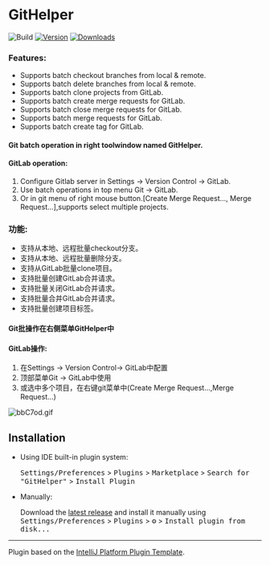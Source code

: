 # GitHelper

![Build](https://github.com/Lv-lifeng/GitHelper/workflows/Build/badge.svg)
[![Version](https://img.shields.io/jetbrains/plugin/v/PLUGIN_ID.svg)](https://plugins.jetbrains.com/plugin/18328)
[![Downloads](https://img.shields.io/jetbrains/plugin/d/PLUGIN_ID.svg)](https://plugins.jetbrains.com/plugin/18328)

<!-- Plugin description -->
### Features:

- Supports batch checkout branches from local & remote.
- Supports batch delete branches from local & remote.
- Supports batch clone projects from GitLab.
- Supports batch create merge requests for GitLab.
- Supports batch close merge requests for GitLab.
- Supports batch merge requests for GitLab.
- Supports batch create tag for GitLab.

#### Git batch operation in right toolwindow named GitHelper.
#### GitLab operation:
1. Configure Gitlab server in Settings -> Version Control -> GitLab.
2. Use batch operations in top menu Git -> GitLab.
3. Or in git menu of right mouse button.[Create Merge Request..., Merge Request...],supports select multiple projects.



### 功能:

- 支持从本地、远程批量checkout分支。
- 支持从本地、远程批量删除分支。
- 支持从GitLab批量clone项目。
- 支持批量创建GitLab合并请求。
- 支持批量关闭GitLab合并请求。
- 支持批量合并GitLab合并请求。
- 支持批量创建项目标签。

#### Git批操作在右侧菜单GitHelper中
#### GitLab操作:

1. 在Settings -> Version Control-> GitLab中配置
2. 顶部菜单Git -> GitLab中使用
3. 或选中多个项目，在右键git菜单中(Create Merge Request...,Merge Request...)

![bbC7od.gif](https://s1.ax1x.com/2022/03/13/bbC7od.gif)
<!-- Plugin description end -->

## Installation

- Using IDE built-in plugin system:
  
  <kbd>Settings/Preferences</kbd> > <kbd>Plugins</kbd> > <kbd>Marketplace</kbd> > <kbd>Search for "GitHelper"</kbd> >
  <kbd>Install Plugin</kbd>
  
- Manually:

  Download the [latest release](https://github.com/Lv-lifeng/GitHelper/releases/latest) and install it manually using
  <kbd>Settings/Preferences</kbd> > <kbd>Plugins</kbd> > <kbd>⚙️</kbd> > <kbd>Install plugin from disk...</kbd>


---
Plugin based on the [IntelliJ Platform Plugin Template][template].

[template]: https://github.com/JetBrains/intellij-platform-plugin-template

